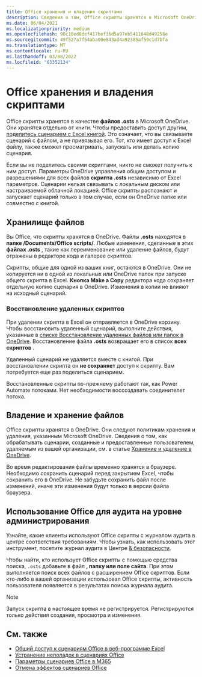 ```yaml
---
title: Office хранения и владения скриптами
description: Сведения о том, Office скрипты хранятся в Microsoft OneDrive и передаются между владельцами.
ms.date: 06/04/2021
ms.localizationpriority: medium
ms.openlocfilehash: 98c10ed8def417bef36d5a97eb5411648d49258e
ms.sourcegitcommit: 49f527a7f54aba00e843ad4a92385af59c1d7bfa
ms.translationtype: MT
ms.contentlocale: ru-RU
ms.lasthandoff: 03/08/2022
ms.locfileid: "63352134"
---
```

# <a name="office-scripts-file-storage-and-ownership"></a>Office хранения и владения скриптами

Office скрипты хранятся в качестве **файлов .osts** в Microsoft OneDrive. Они хранятся отдельно от книги. Чтобы предоставить доступ другим, [поделитесь сценарием с Excel книгой](excel.md#share-office-scripts). Это означает, что вы связываете сценарий с файлом, а не привязывая его. Тот, кто имеет доступ к Excel файлу, также сможет просматривать, запускать или делать копию сценария.

Если вы не поделитесь своими скриптами, никто не сможет получить к ним доступ. Параметры OneDrive управления общим доступом и разрешениями для всех файлов **скрипта .osts** независимо от Excel параметров. Сценарии нельзя связывать с локальным диском или настраиваемой облачной локацией. Office скрипты распознают и запускает сценарий только в том случае, если он OneDrive папке или совместно с книгой.

## <a name="file-storage"></a>Хранилище файлов

Вы Office, что скрипты хранятся в OneDrive. Файлы **.osts** находятся в **папке /Documents/Office scripts/**. Любые изменения, сделанные в этих **файлах .osts** , такие как переименование или удаление файлов, будут отражены в редакторе кода и галерее скриптов.

Скрипты, общие для одной из ваших книг, остаются в OneDrive. Они не копируется ни в одной из локальных или OneDrive папок при запуске общего скрипта в Excel. **Кнопка Make a Copy** редактора кода сохраняет отдельную копию сценария в OneDrive. Изменения в копии не влияют на исходный сценарий.

### <a name="restore-deleted-scripts"></a>Восстановление удаленных скриптов

При удалении скрипта в Excel он отправляется в OneDrive корзину. Чтобы восстановить удаленный сценарий, выполните действия, указанные в [списке Восстановление удаленных файлов или папок в OneDrive](https://support.microsoft.com/office/949ada80-0026-4db3-a953-c99083e6a84f). Восстановление файла **.osts** возвращает его в список **всех скриптов** .

Удаленный сценарий не удаляется вместе с книгой. При восстановлении скрипта он **не сохраняет** доступ к скрипту. Вам потребуется еще раз поделиться сценарием.

Восстановленные скрипты по-прежнему работают так, как Power Automate потоками. Нет необходимости воссоздавать соединителет потока.

## <a name="file-ownership-and-retention"></a>Владение и хранение файлов

Office скрипты хранятся в OneDrive. Они следуют политикам хранения и удаления, указанным Microsoft OneDrive. Сведения о том, как обрабатывать сценарии, созданные и предоставленные пользователем, удаляемым из вашей организации, см. в статье [Хранение и удаление в OneDrive](/onedrive/retention-and-deletion).

Во время редактирования файлы временно хранятся в браузере. Необходимо сохранить сценарий перед закрытием Excel, чтобы сохранить его в OneDrive. Не забудьте сохранить файл после изменений, иначе эти изменения будут только в версии файла браузера.

## <a name="audit-office-scripts-usage-at-the-admin-level"></a>Использование Office для аудита на уровне администрирования

Узнайте, какие клиенты используют Office скрипты с журналом аудита в центре соответствия требованиям. Чтобы узнать, как использовать этот инструмент, посетите журнал аудита в Центре [& безопасности](/microsoft-365/compliance/search-the-audit-log-in-security-and-compliance?view=o365-worldwide&preserve-view=true#search-the-audit-log).

Чтобы найти, кто использует Office скрипты с помощью средства поиска, `.osts` добавьте в файл **, папку или поле сайта**. При этом выполняется поиск всех файлов с расширением Office скриптов. Если кто-либо в вашей организации использовал Office скрипты, активность пользователя появляется в результатах поиска журнала аудита.

> [!NOTE]
> Запуск скрипта в настоящее время не регистрируется. Регистрируются только действия создания, просмотра и изменения.

## <a name="see-also"></a>См. также

- [Общий доступ к сценариям Office в веб-программе Excel](https://support.microsoft.com/office/226eddbc-3a44-4540-acfe-fccda3d1122b)
- [Устранение неполадок в сценариях Office](../testing/troubleshooting.md)
- [Параметры сценариев Office в M365](/microsoft-365/admin/manage/manage-office-scripts-settings)
- [Отмена эффектов сценариев Office](../testing/undo.md)
